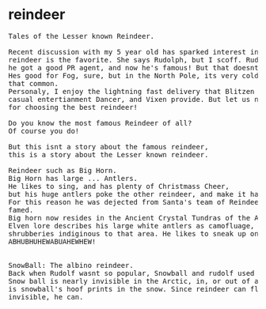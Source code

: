 reindeer
========
<pre>
Tales of the Lesser known Reindeer.

Recent discussion with my 5 year old has sparked interest in which
reindeer is the favorite. She says Rudolph, but I scoff. Rudolf is all hype, 
he got a good PR agent, and now he's famous! But that doesnt mean he is the best.
Hes good for Fog, sure, but in the North Pole, its very cold, and fog isnt all 
that common.
Personaly, I enjoy the lightning fast delivery that Blitzen offers, and the 
casual entertianment Dancer, and Vixen provide. But let us now look at other options
for choosing the best reindeer!

Do you know the most famous Reindeer of all?
Of course you do!

But this isnt a story about the famous reindeer,
this is a story about the Lesser known reindeer.

Reindeer such as Big Horn.
Big Horn has large ... Antlers.
He likes to sing, and has plenty of Christmass Cheer, 
but his huge antlers poke the other reindeer, and make it hard for them to see. 
For this reason he was dejected from Santa's team of Reindeer, and never became
famed. 
Big horn now resides in the Ancient Crystal Tundras of the Artic.
Elven lore describes his large white antlers as camofluage, looking like the many snow crystal covered 
shrubberies indiginous to that area. He likes to sneak up on other creatures that wander by, and shout 
ABHUBHUHEWABUAHEWHEW!


SnowBall: The albino reindeer. 
Back when Rudolf wasnt so popular, Snowball and rudolf used to hang out. 
Snow ball is nearly invisible in the Arctic, in, or out of a snowstorm. the only hint you might see 
is snowball's hoof prints in the snow. Since reindeer can fly, and hover, if Snowball wants to be completely
invisible, he can.  
</pre>
